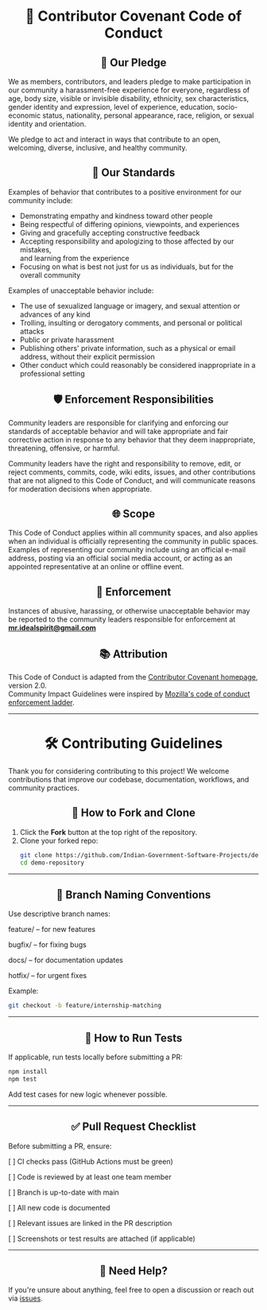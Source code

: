 <h1 align="center">🤝 <strong>Contributor Covenant Code of Conduct</strong></h1>

<h2 align="center">📜 <strong>Our Pledge</strong></h2>

We as members, contributors, and leaders pledge to make participation in our
community a harassment-free experience for everyone, regardless of age, body
size, visible or invisible disability, ethnicity, sex characteristics, gender
identity and expression, level of experience, education, socio-economic status,
nationality, personal appearance, race, religion, or sexual identity
and orientation.

We pledge to act and interact in ways that contribute to an open, welcoming,
diverse, inclusive, and healthy community.

<h2 align="center">🌟 <strong>Our Standards</strong></h2>

Examples of behavior that contributes to a positive environment for our
community include:

* Demonstrating empathy and kindness toward other people  
* Being respectful of differing opinions, viewpoints, and experiences  
* Giving and gracefully accepting constructive feedback  
* Accepting responsibility and apologizing to those affected by our mistakes,  
  and learning from the experience  
* Focusing on what is best not just for us as individuals, but for the  
  overall community  

Examples of unacceptable behavior include:

* The use of sexualized language or imagery, and sexual attention or  
  advances of any kind  
* Trolling, insulting or derogatory comments, and personal or political attacks  
* Public or private harassment  
* Publishing others' private information, such as a physical or email  
  address, without their explicit permission  
* Other conduct which could reasonably be considered inappropriate in a  
  professional setting  

<h2 align="center">🛡️ <strong>Enforcement Responsibilities</strong></h2>

Community leaders are responsible for clarifying and enforcing our standards of
acceptable behavior and will take appropriate and fair corrective action in
response to any behavior that they deem inappropriate, threatening, offensive,
or harmful.

Community leaders have the right and responsibility to remove, edit, or reject
comments, commits, code, wiki edits, issues, and other contributions that are
not aligned to this Code of Conduct, and will communicate reasons for moderation
decisions when appropriate.

<h2 align="center">🌐 <strong>Scope</strong></h2>

This Code of Conduct applies within all community spaces, and also applies when
an individual is officially representing the community in public spaces.
Examples of representing our community include using an official e-mail address,
posting via an official social media account, or acting as an appointed
representative at an online or offline event.

<h2 align="center">🚨 <strong>Enforcement</strong></h2>

Instances of abusive, harassing, or otherwise unacceptable behavior may be
reported to the community leaders responsible for enforcement at  
**mr.idealspirit@gmail.com**

<h2 align="center">📚 <strong>Attribution</strong></h2>

This Code of Conduct is adapted from the [Contributor Covenant homepage](https://www.contributor-covenant.org/version/2/0/code_of_conduct.html), version 2.0.  
Community Impact Guidelines were inspired by [Mozilla's code of conduct enforcement ladder](https://github.com/mozilla/diversity).

---

<h1 align="center">🛠️ <strong>Contributing Guidelines</strong></h1>

Thank you for considering contributing to this project! We welcome contributions that improve our codebase, documentation, workflows, and community practices.

<h2 align="center">🔧 <strong>How to Fork and Clone</strong></h2>

1. Click the **Fork** button at the top right of the repository.  
2. Clone your forked repo:
   ```bash 
   git clone https://github.com/Indian-Government-Software-Projects/demo-repository.git
   cd demo-repository
   ```
---
<h2 align="center">🌿 <strong>Branch Naming Conventions</strong></h2>

Use descriptive branch names:

feature/<short-description> – for new features

bugfix/<short-description> – for fixing bugs

docs/<short-description> – for documentation updates

hotfix/<short-description> – for urgent fixes

Example:
```bash
git checkout -b feature/internship-matching
```
---

<h2 align="center">🧪 <strong>How to Run Tests</strong></h2>

If applicable, run tests locally before submitting a PR:
```bash 
npm install
npm test
```
Add test cases for new logic whenever possible.

---

<h2 align="center">✅ <strong>Pull Request Checklist</strong></h2>

Before submitting a PR, ensure:

[ ] CI checks pass (GitHub Actions must be green)

[ ] Code is reviewed by at least one team member

[ ] Branch is up-to-date with main

[ ] All new code is documented

[ ] Relevant issues are linked in the PR description

[ ] Screenshots or test results are attached (if applicable)

---

<h2 align="center">📣 <strong>Need Help?</strong></h2>

If you're unsure about anything, feel free to open a discussion or reach out via [issues](https://github.com/Indian-Government-Software-Projects/demo-repository/issues).
